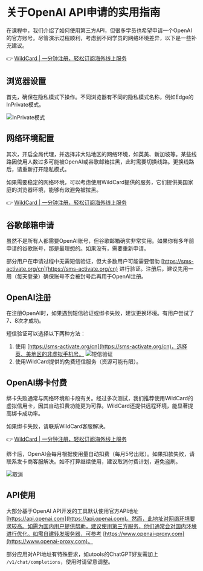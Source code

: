 # 关于OpenAI API申请的实用指南

在课程中，我们介绍了如何使用第三方API，但很多学员也希望申请一个OpenAI的官方账号。尽管演示过程顺利，考虑到不同学员的网络环境差异，以下是一些补充建议。

👉 [WildCard | 一分钟注册，轻松订阅海外线上服务](https://bbtdd.com/WildCard)

## 浏览器设置

首先，确保在隐私模式下操作。不同浏览器有不同的隐私模式名称，例如Edge的InPrivate模式。

![InPrivate模式](https://bbtdd.com/img/6209194779238.webp)

## 网络环境配置

其次，开启全局代理，并选择非大陆地区的网络环境，如英美、新加坡等。某些线路因使用人数过多可能被OpenAI或谷歌邮箱拉黑，此时需要切换线路。更换线路后，请重新打开隐私模式。

如果需要稳定的网络环境，可以考虑使用WildCard提供的服务，它们提供美国家庭的浏览器环境，能够有效避免被拉黑。

👉 [WildCard | 一分钟注册，轻松订阅海外线上服务](https://bbtdd.com/WildCard)

## 谷歌邮箱申请

虽然不是所有人都需要OpenAI账号，但谷歌邮箱确实非常实用。如果你有多年前申请的谷歌账号，那是最理想的。如果没有，需要重新申请。

部分用户在申请过程中无需短信验证，但大多数用户可能需要借助 [https://sms-activate.org/cn](https://sms-activate.org/cn) 进行验证。注册后，建议先用一周（每天登录）确保账号不会被封号后再用于OpenAI注册。

## OpenAI注册

在注册OpenAI时，如果遇到短信验证或绑卡失败，建议更换环境。有用户尝试了7、8次才成功。

短信验证可以选择以下两种方法：

1. 使用 [https://sms-activate.org/cn](https://sms-activate.org/cn)，选择英、美地区的非虚拟手机号。
   ![短信验证](https://bbtdd.com/img/00728122809.webp)
2. 使用WildCard提供的免费短信服务（资源可能有限）。

## OpenAI绑卡付费

绑卡失败通常与网络环境和卡段有关。经过多次测试，我们推荐使用WildCard的虚拟信用卡，因其自动扣费功能更为可靠。WildCard还提供远程环境，能显著提高绑卡成功率。

如果绑卡失败，请联系WildCard客服解决。

👉 [WildCard | 一分钟注册，轻松订阅海外线上服务](https://bbtdd.com/WildCard)

绑卡后，OpenAI会每月根据使用量自动扣费（每月5号出账）。如果扣款失败，请联系发卡商客服解决。如不打算继续使用，建议取消付费计划，避免盗刷。

![取消](https://bbtdd.com/img/04986954819.webp)

## API使用

大部分基于OpenAI API开发的工具默认使用官方API地址 [https://api.openai.com](https://api.openai.com)。然而，此地址对网络环境要求较高。如需为国内用户提供帮助，建议使用第三方服务，他们通常会对国内环境进行优化。如需自建转发服务器，可参考 [https://www.openai-proxy.com](https://www.openai-proxy.com)。

部分应用对API地址有特殊要求，如utools的ChatGPT好友需加上 `/v1/chat/completions`，使用时请留意调整。